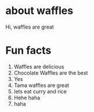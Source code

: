 # about waffles

Hi, waffles are great

# Fun facts
1. Waffles are delicious
2. Chocolate Waffles are the best 
3. Yes
4. Tama waffles are great
5. lets eat curry and rice
6. Hehe haha
7. haha